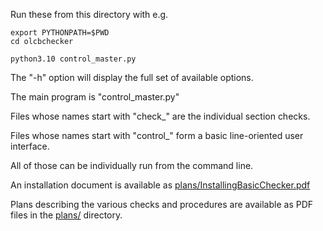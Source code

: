 Run these from this directory with e.g.
```
export PYTHONPATH=$PWD
cd olcbchecker

python3.10 control_master.py
```
The "-h" option will display the full set of available options.

The main program is "control_master.py"

Files whose names start with "check_" are the individual section checks.

Files whose names start with "control_" form a basic line-oriented user interface.

All of those can be individually run from the command line.

An installation document is available as [plans/InstallingBasicChecker.pdf](plans/InstallingBasicChecker.pdf)

Plans describing the various checks and procedures are available as PDF files in the [plans/](plans/) directory.

